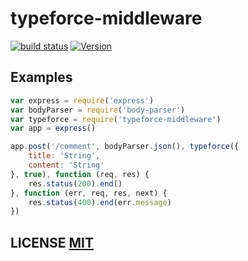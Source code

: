 # typeforce-middleware

[![build status](https://secure.travis-ci.org/dcousens/typeforce-middleware.png)](http://travis-ci.org/dcousens/typeforce-middleware)
[![Version](http://img.shields.io/npm/v/typeforce-middleware.svg)](https://www.npmjs.org/package/typeforce-middleware)


## Examples

``` javascript
var express = require('express')
var bodyParser = require('body-parser')
var typeforce = require('typeforce-middleware')
var app = express()

app.post('/comment', bodyParser.json(), typeforce({
	title: 'String',
	content: 'String'
}, true), function (req, res) {
	res.status(200).end()
}, function (err, req, res, next) {
	res.status(400).end(err.message)
})
```

## LICENSE [MIT](LICENSE)

